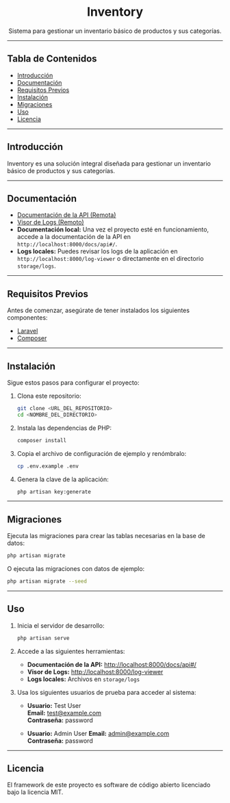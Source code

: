 <div align="center">
    <h1>Inventory</h1>
    <p>Sistema para gestionar un inventario básico de productos y sus categorías.</p>
</div>

---

## Tabla de Contenidos

-   [Introducción](#introducción)
-   [Documentación](#documentación)
-   [Requisitos Previos](#requisitos-previos)
-   [Instalación](#instalación)
-   [Migraciones](#migraciones)
-   [Uso](#uso)
-   [Licencia](#licencia)

---

## Introducción

Inventory es una solución integral diseñada para gestionar un inventario básico de productos y sus categorías.

---

## Documentación

-   [Documentación de la API (Remota)](https://inventory-production-c63f.up.railway.app/docs/api#/)
-   [Visor de Logs (Remoto)](https://inventory-production-c63f.up.railway.app/log-viewer)
-   **Documentación local:** Una vez el proyecto esté en funcionamiento, accede a la documentación de la API en `http://localhost:8000/docs/api#/`.
-   **Logs locales:** Puedes revisar los logs de la aplicación en `http://localhost:8000/log-viewer` o directamente en el directorio `storage/logs`.

---

## Requisitos Previos

Antes de comenzar, asegúrate de tener instalados los siguientes componentes:

-   [Laravel](https://laravel.com/docs/12.x)
-   [Composer](https://getcomposer.org/download)

---

## Instalación

Sigue estos pasos para configurar el proyecto:

1. Clona este repositorio:

    ```bash
    git clone <URL_DEL_REPOSITORIO>
    cd <NOMBRE_DEL_DIRECTORIO>
    ```

2. Instala las dependencias de PHP:

    ```bash
    composer install
    ```

3. Copia el archivo de configuración de ejemplo y renómbralo:

    ```bash
    cp .env.example .env
    ```

4. Genera la clave de la aplicación:

    ```bash
    php artisan key:generate
    ```

---

## Migraciones

Ejecuta las migraciones para crear las tablas necesarias en la base de datos:

```bash
php artisan migrate
```

O ejecuta las migraciones con datos de ejemplo:

```bash
php artisan migrate --seed
```

---

## Uso

1.  Inicia el servidor de desarrollo:

    ```bash
    php artisan serve
    ```

2.  Accede a las siguientes herramientas:

    -   **Documentación de la API:** [http://localhost:8000/docs/api#/](http://localhost:8000/docs/api#/)
    -   **Visor de Logs:** [http://localhost:8000/log-viewer](http://localhost:8000/log-viewer)
    -   **Logs locales:** Archivos en `storage/logs`

3.  Usa los siguientes usuarios de prueba para acceder al sistema:

    -   **Usuario:** Test User  
        **Email:** test@example.com  
        **Contraseña:** password

    -   **Usuario:** Admin User
        **Email:** admin@example.com  
         **Contraseña:** password

---

## Licencia

El framework de este proyecto es software de código abierto licenciado bajo la licencia MIT.
